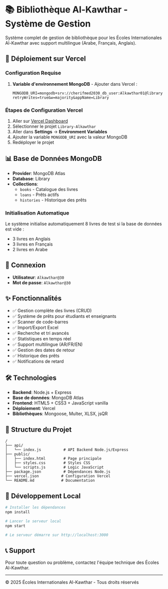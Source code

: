# 📚 Bibliothèque Al-Kawthar - Système de Gestion

Système complet de gestion de bibliothèque pour les Écoles Internationales Al-Kawthar avec support multilingue (Arabe, Français, Anglais).

## 🚀 Déploiement sur Vercel

### Configuration Requise

1. **Variable d'environnement MongoDB** - Ajouter dans Vercel :
   ```
   MONGODB_URI=mongodb+srv://cherifmed2030_db_user:Alkawthar01@library.ve29w9g.mongodb.net/?retryWrites=true&w=majority&appName=Library
   ```

### Étapes de Configuration Vercel

1. Aller sur [Vercel Dashboard](https://vercel.com/dashboard)
2. Sélectionner le projet `Library-Alkawthar`
3. Aller dans **Settings** → **Environment Variables**
4. Ajouter la variable `MONGODB_URI` avec la valeur MongoDB
5. Redéployer le projet

## 📊 Base de Données MongoDB

- **Provider**: MongoDB Atlas
- **Database**: Library
- **Collections**:
  - `books` - Catalogue des livres
  - `loans` - Prêts actifs
  - `histories` - Historique des prêts

### Initialisation Automatique

Le système initialise automatiquement 8 livres de test si la base de données est vide :
- 3 livres en Anglais
- 3 livres en Français  
- 2 livres en Arabe

## 🔑 Connexion

- **Utilisateur**: `Alkawthar@30`
- **Mot de passe**: `Alkawthar@30`

## ✨ Fonctionnalités

- ✅ Gestion complète des livres (CRUD)
- ✅ Système de prêts pour étudiants et enseignants
- ✅ Scanner de code-barres
- ✅ Import/Export Excel
- ✅ Recherche et tri avancés
- ✅ Statistiques en temps réel
- ✅ Support multilingue (AR/FR/EN)
- ✅ Gestion des dates de retour
- ✅ Historique des prêts
- ✅ Notifications de retard

## 🛠️ Technologies

- **Backend**: Node.js + Express
- **Base de données**: MongoDB Atlas
- **Frontend**: HTML5 + CSS3 + JavaScript vanilla
- **Déploiement**: Vercel
- **Bibliothèques**: Mongoose, Multer, XLSX, jsQR

## 📝 Structure du Projet

```
/
├── api/
│   └── index.js          # API Backend Node.js/Express
├── public/
│   ├── index.html        # Page principale
│   ├── styles.css        # Styles CSS
│   └── scripts.js        # Logic JavaScript
├── package.json          # Dépendances Node.js
├── vercel.json          # Configuration Vercel
└── README.md            # Documentation
```

## 🔧 Développement Local

```bash
# Installer les dépendances
npm install

# Lancer le serveur local
npm start

# Le serveur démarre sur http://localhost:3000
```

## 📞 Support

Pour toute question ou problème, contactez l'équipe technique des Écoles Al-Kawthar.

---

© 2025 Écoles Internationales Al-Kawthar - Tous droits réservés
